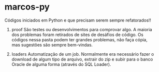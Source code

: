# marcos-py

Códigos iniciados em Python e que precisam serem sempre refatorados!!

1. proof
   São testes ou desenvolvimentos para comprovar algo. A maioria dos problemas foram retirados de sites de desáfios de código.
   Os códigos nessa pasta podem ter grandes problemas, não faça cópia, mas sugestões são sempre bem-vindas.

2. loaders
   Automatização de um job. Normalmente era necessário fazer o download de algum tipo de arquivo, extrair do zip e subir para o banco Oracle de alguma forma (através do SQL Loader).
